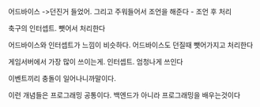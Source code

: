 
어드바이스 ->던진거 들었어. 그리고 주워들어서 조언을 해준다 - 조언 후 처리

축구의 인터셉트.  뺏어서 처리한다

어드바이스와 인터셉트가 느낌이 비슷하다. 어드바이스도 던질때 뺏어가지고 처리한다

게임서버에서 가장 많이 쓰이는게. 인터셉트. 엄청나게 쓰인다

이벤트끼리 충돌이 일어나니까말이다. 

이런 개념들은 프로그래밍 공통이다. 백엔드가 아니라 프로그래밍을 배우는것이다

